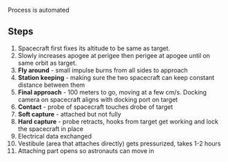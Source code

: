 Process is automated

## Steps
1. Spacecraft first fixes its altitude to be same as target.
2. Slowly increases apogee at perigee then perigee at apogee until on same orbit as target.
3. **Fly around** - small impulse burns from all sides to approach
4. **Station keeping** - making sure the two spacecraft can keep constant distance between them
5. **Final approach** - 100 meters to go, moving at a few cm/s. Docking camera on spacecraft aligns with docking port on target
6. **Contact** - probe of spacecraft touches drobe of target
7. **Soft capture** - attached but not fully
8. **Hard capture** - probe retracts, hooks from target get working and lock the spacecraft in place
9. Electrical data exchanged
10. Vestibule (area that attaches directly) gets pressurized, takes 1-2 hours
11. Attaching part opens so astronauts can move in